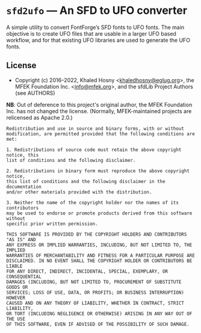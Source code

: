 `sfd2ufo` — An SFD to UFO converter
===================================

A simple utility to convert FontForge’s SFD fonts to UFO fonts. The main
objective is to create UFO files that are usable in a larger UFO based
workflow, and for that existing UFO libraries are used to generate the UFO
fonts.

## License

- Copyright (c) 2016–2022, Khaled Hosny &lt;khaledhosny@eglug.org&gt;, the MFEK
Foundation Inc. &lt;info@mfek.org&gt;, and the sfdLib Project Authors (see
AUTHORS)

**NB**: Out of deference to this project's original author, the MFEK Foundation
Inc. has not changed the license. (Normally, MFEK-maintained projects are
relicensed as Apache 2.0.)

```
Redistribution and use in source and binary forms, with or without
modification, are permitted provided that the following conditions are met:

1. Redistributions of source code must retain the above copyright notice, this
list of conditions and the following disclaimer.

2. Redistributions in binary form must reproduce the above copyright notice,
this list of conditions and the following disclaimer in the documentation
and/or other materials provided with the distribution.

3. Neither the name of the copyright holder nor the names of its contributors
may be used to endorse or promote products derived from this software without
specific prior written permission.

THIS SOFTWARE IS PROVIDED BY THE COPYRIGHT HOLDERS AND CONTRIBUTORS "AS IS" AND
ANY EXPRESS OR IMPLIED WARRANTIES, INCLUDING, BUT NOT LIMITED TO, THE IMPLIED
WARRANTIES OF MERCHANTABILITY AND FITNESS FOR A PARTICULAR PURPOSE ARE
DISCLAIMED. IN NO EVENT SHALL THE COPYRIGHT HOLDER OR CONTRIBUTORS BE LIABLE
FOR ANY DIRECT, INDIRECT, INCIDENTAL, SPECIAL, EXEMPLARY, OR CONSEQUENTIAL
DAMAGES (INCLUDING, BUT NOT LIMITED TO, PROCUREMENT OF SUBSTITUTE GOODS OR
SERVICES; LOSS OF USE, DATA, OR PROFITS; OR BUSINESS INTERRUPTION) HOWEVER
CAUSED AND ON ANY THEORY OF LIABILITY, WHETHER IN CONTRACT, STRICT LIABILITY,
OR TORT (INCLUDING NEGLIGENCE OR OTHERWISE) ARISING IN ANY WAY OUT OF THE USE
OF THIS SOFTWARE, EVEN IF ADVISED OF THE POSSIBILITY OF SUCH DAMAGE.
```

